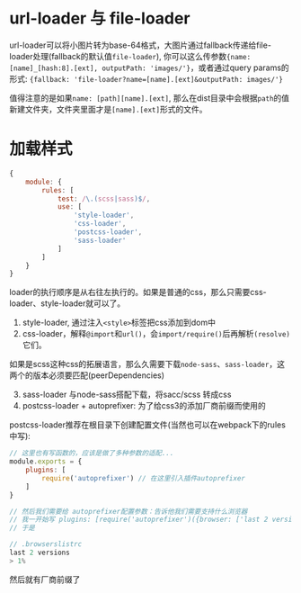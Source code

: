 # url-loader 与 file-loader

url-loader可以将小图片转为base-64格式，大图片通过fallback传递给file-loader处理(fallback的默认值`file-loader`), 你可以这么传参数`{name: [name]_[hash:8].[ext], outputPath: 'images/'}`，或者通过query params的形式: `{fallback: 'file-loader?name=[name].[ext]&outputPath: images/'}`

值得注意的是如果`name: [path][name].[ext]`, 那么在dist目录中会根据`path`的值新建文件夹，文件夹里面才是`[name].[ext]`形式的文件。


# 加载样式
```js
{
    module: {
        rules: [
            test: /\.(scss|sass)$/,
            use: [
                'style-loader',
                'css-loader',
                'postcss-loader',
                'sass-loader'
            ]
        ]
    }
}
```
loader的执行顺序是从右往左执行的。如果是普通的css，那么只需要css-loader、style-loader就可以了。

1. style-loader, 通过注入`<style>`标签把css添加到dom中
2. css-loader，解释`@import`和`url()`，会`import/require()`后再解析`(resolve)`它们。

如果是scss这种css的拓展语言，那么久需要下载`node-sass`、`sass-loader`，这两个的版本必须要匹配(peerDependencies)

3. sass-loader 与node-sass搭配下载，将sacc/scss 转成css
4. postcss-loader + autoprefixer: 为了给css3的添加厂商前缀而使用的

postcss-loader推荐在根目录下创建配置文件(当然也可以在webpack下的rules中写):

```js
// 这里也有写函数的，应该是做了多种参数的适配...
module.exports = {
    plugins: [
        require('autoprefixer') // 在这里引入插件autoprefixer
    ]
}

// 然后我们需要给 autoprefixer配置参数：告诉他我们需要支持什么浏览器
// 我一开始写 plugins: [require('autoprefixer')({browser: ['last 2 versions', '> 1%']})], 然而提示告诉我要写个.browserslistrc配置文件
// 于是

// .browserslistrc
last 2 versions
> 1%
````

然后就有厂商前缀了
